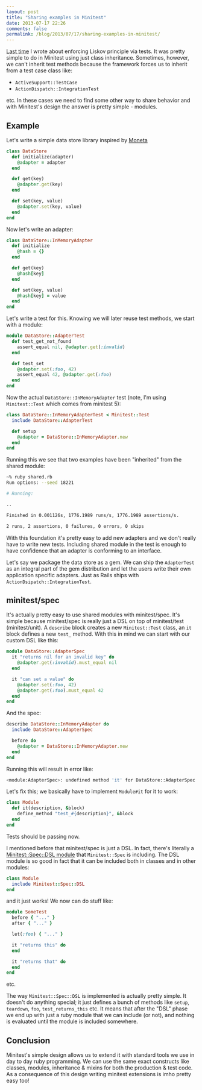 ```yaml
---
layout: post
title: "Sharing examples in Minitest"
date: 2013-07-17 22:26
comments: false
permalink: /blog/2013/07/17/sharing-examples-in-minitest/
---
```


[Last time](/blog/2012/07/17/liskov-principle-and-minitest/) I wrote about enforcing Liskov principle via tests. It was pretty simple to do in Minitest using just class inheritance. Sometimes, however, we can't inherit test methods because the framework forces us to inherit from a test case class like:

* `ActiveSupport::TestCase`
* `ActionDispatch::IntegrationTest`

etc. In these cases we need to find some other way to share behavior and with Minitest's design the answer is pretty simple - modules.

## Example

Let's write a simple data store library inspired by [Moneta](https://github.com/minad/moneta)

``` ruby
class DataStore
  def initialize(adapter)
    @adapter = adapter
  end

  def get(key)
    @adapter.get(key)
  end

  def set(key, value)
    @adapter.set(key, value)
  end
end
```

Now let's write an adapter:

``` ruby
class DataStore::InMemoryAdapter
  def initialize
    @hash = {}
  end

  def get(key)
    @hash[key]
  end

  def set(key, value)
    @hash[key] = value
  end
end
```

Let's write a test for this. Knowing we will later reuse test methods, we start with a module:

``` ruby
module DataStore::AdapterTest
  def test_get_not_found
    assert_equal nil, @adapter.get(:invalid)
  end

  def test_set
    @adapter.set(:foo, 42)
    assert_equal 42, @adapter.get(:foo)
  end
end
```

Now the actual `DataStore::InMemoryAdapter` test (note, I'm using `Minitest::Test` which comes from minitest 5):

``` ruby
class DataStore::InMemoryAdapterTest < Minitest::Test 
  include DataStore::AdapterTest

  def setup
    @adapter = DataStore::InMemoryAdapter.new
  end
end
```

Running this we see that two examples have been "inherited" from the shared module:

``` bash
~% ruby shared.rb
Run options: --seed 18221

# Running:

..

Finished in 0.001126s, 1776.1989 runs/s, 1776.1989 assertions/s.

2 runs, 2 assertions, 0 failures, 0 errors, 0 skips
```

With this foundation it's pretty easy to add new adapters and we don't really have to write new tests. Including shared module in the test is enough to have confidence that an adapter is conforming to an interface.

Let's say we package the data store as a gem. We can ship the `AdapterTest` as an integral part of the gem distribution and let the users write their own application specific adapters. Just as Rails ships with `ActionDsipatch::IntegrationTest`.

## minitest/spec

It's actually pretty easy to use shared modules with minitest/spec. It's simple because minitest/spec is really just a DSL on top of minitest/test (minitest/unit). A `describe` block creates a new `Minitest::Test` class, an `it` block defines a new `test_` method. With this in mind we can start with our custom DSL like this:

``` ruby
module DataStore::AdapterSpec
  it "returns nil for an invalid key" do
    @adapter.get(:invalid).must_equal nil
  end

  it "can set a value" do
    @adapter.set(:foo, 42)
    @adapter.get(:foo).must_equal 42
  end
end
```

And the spec:

``` ruby
describe DataStore::InMemoryAdapter do
  include DataStore::AdapterSpec

  before do
    @adapter = DataStore::InMemoryAdapter.new
  end
end
```

Running this will result in error like:

``` bash
<module:AdapterSpec>: undefined method 'it' for DataStore::AdapterSpec:Module (NoMethodError)
```

Let's fix this; we basically have to implement `Module#it` for it to work:

``` ruby
class Module
  def it(description, &block)
    define_method "test_#{description}", &block
  end
end
```

Tests should be passing now.

I mentioned before that minitest/spec is just a DSL. In fact, there's literally a [Minitest::Spec::DSL module](https://github.com/seattlerb/minitest/blob/363ff3fe7c0144f6d02d04dabad9ceee5d252fa7/lib/minitest/spec.rb#L96) that `Minitest::Spec` is including. The DSL module is so good in fact that it can be included both in classes and in other modules:

``` ruby
class Module
  include Minitest::Spec::DSL
end
```

and it just works! We now can do stuff like:

``` ruby
module SomeTest
  before { "..." }
  after { "..." }

  let(:foo) { "..." }

  it "returns this" do
  end

  it "returns that" do
  end
end
```

etc.

The way `Minitest::Spec::DSL` is implemented is actually pretty simple. It doesn't do anything special; it just defines a bunch of methods like `setup`, `teardown`, `foo`, `test_returns_this` etc. It means that after the "DSL" phase we end up with just a ruby module that we can include (or not), and nothing is evaluated until the module is included somewhere.

## Conclusion

Minitest's simple design allows us to extend it with standard tools we use in day to day ruby programming. We can use the same exact constructs like classes, modules, inheritance & mixins for both the production & test code. As a consequence of this design writing minitest extensions is imho pretty easy too!
